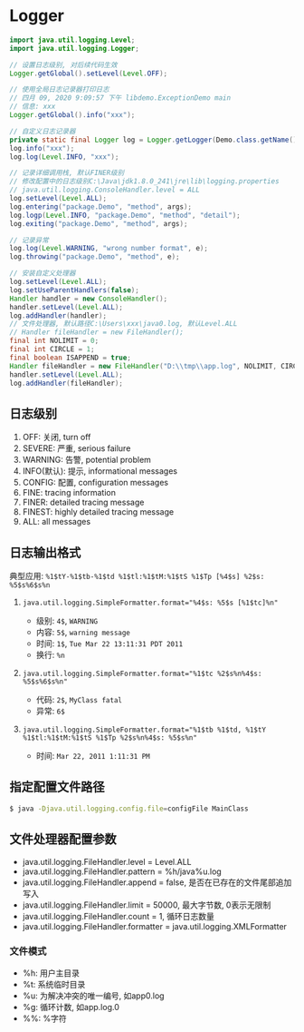# Logger

```java
import java.util.logging.Level;
import java.util.logging.Logger;

// 设置日志级别, 对后续代码生效
Logger.getGlobal().setLevel(Level.OFF);

// 使用全局日志记录器打印日志
// 四月 09, 2020 9:09:57 下午 libdemo.ExceptionDemo main
// 信息: xxx
Logger.getGlobal().info("xxx");

// 自定义日志记录器
private static final Logger log = Logger.getLogger(Demo.class.getName());
log.info("xxx");
log.log(Level.INFO, "xxx");

// 记录详细调用栈, 默认FINER级别
// 修改配置中的日志级别C:\Java\jdk1.8.0_241\jre\lib\logging.properties
// java.util.logging.ConsoleHandler.level = ALL
log.setLevel(Level.ALL);
log.entering("package.Demo", "method", args);
log.logp(Level.INFO, "package.Demo", "method", "detail");
log.exiting("package.Demo", "method", args);

// 记录异常
log.log(Level.WARNING, "wrong number format", e);
log.throwing("package.Demo", "method", e);

// 安装自定义处理器
log.setLevel(Level.ALL);
log.setUseParentHandlers(false);
Handler handler = new ConsoleHandler();
handler.setLevel(Level.ALL);
log.addHandler(handler);
// 文件处理器, 默认路径C:\Users\xxx\java0.log, 默认Level.ALL
// Handler fileHandler = new FileHandler();
final int NOLIMIT = 0;
final int CIRCLE = 1;
final boolean ISAPPEND = true;
Handler fileHandler = new FileHandler("D:\\tmp\\app.log", NOLIMIT, CIRCLE, ISAPPEND);
handler.setLevel(Level.ALL);
log.addHandler(fileHandler);
```

## 日志级别

1. OFF: 关闭, turn off
1. SEVERE: 严重, serious failure
1. WARNING: 告警, potential problem
1. INFO(默认): 提示, informational messages
1. CONFIG: 配置, configuration messages
1. FINE: tracing information
1. FINER: detailed tracing message
1. FINEST: highly detailed tracing message
1. ALL: all messages

## 日志输出格式

典型应用: `%1$tY-%1$tb-%1$td %1$tl:%1$tM:%1$tS %1$Tp [%4$s] %2$s: %5$s%6$s%n`

1. `java.util.logging.SimpleFormatter.format="%4$s: %5$s [%1$tc]%n"`
    - 级别: `4$`, `WARNING`
    - 内容: `5$`, `warning message`
    - 时间: `1$`, `Tue Mar 22 13:11:31 PDT 2011`
    - 换行: `%n`

1. `java.util.logging.SimpleFormatter.format="%1$tc %2$s%n%4$s: %5$s%6$s%n"`
    - 代码: `2$`, `MyClass fatal`
    - 异常: `6$`

1. `java.util.logging.SimpleFormatter.format="%1$tb %1$td, %1$tY %1$tl:%1$tM:%1$tS %1$Tp %2$s%n%4$s: %5$s%n"`
    - 时间: `Mar 22, 2011 1:11:31 PM`


## 指定配置文件路径

```bash
$ java -Djava.util.logging.config.file=configFile MainClass
```

## 文件处理器配置参数

- java.util.logging.FileHandler.level = Level.ALL
- java.util.logging.FileHandler.pattern = %h/java%u.log
- java.util.logging.FileHandler.append = false, 是否在已存在的文件尾部追加写入
- java.util.logging.FileHandler.limit = 50000, 最大字节数, 0表示无限制
- java.util.logging.FileHandler.count = 1, 循环日志数量
- java.util.logging.FileHandler.formatter = java.util.logging.XMLFormatter

### 文件模式

- %h: 用户主目录
- %t: 系统临时目录
- %u: 为解决冲突的唯一编号, 如app0.log
- %g: 循环计数, 如app.log.0
- %%: %字符
